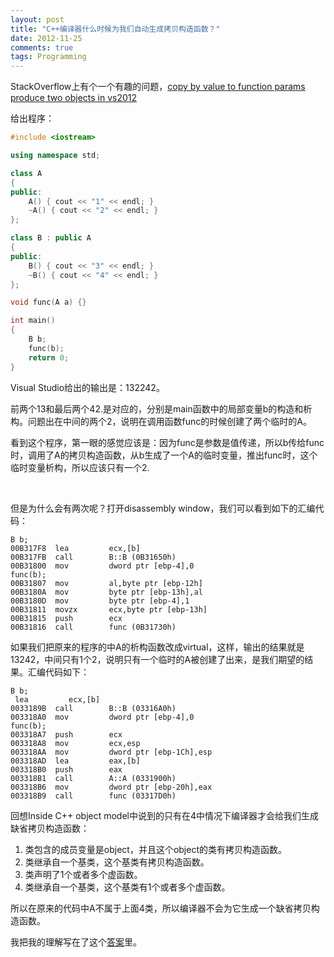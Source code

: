 ```yaml
---
layout: post
title: "C++编译器什么时候为我们自动生成拷贝构造函数？"
date: 2012-11-25
comments: true
tags: Programming
---
```

<p>StackOverflow上有个一个有趣的问题，<a href="http://stackoverflow.com/questions/13374984/c-copy-by-value-to-function-params-produce-two-objects-in-vs2012/13551240#13551240">copy by value to function params produce two objects in vs2012</a></p>  <p>给出程序：</p> 
 
```cpp
#include <iostream>

using namespace std;

class A
{
public:
    A() { cout << "1" << endl; }
    ~A() { cout << "2" << endl; }
};

class B : public A
{
public:
    B() { cout << "3" << endl; }
    ~B() { cout << "4" << endl; }
};

void func(A a) {}

int main()
{
    B b;
    func(b);
    return 0;
}
```

<p>Visual Studio给出的输出是：132242。</p>

<p>前两个13和最后两个42.是对应的，分别是main函数中的局部变量b的构造和析构。问题出在中间的两个2，说明在调用函数func的时候创建了两个临时的A。</p>

<p>看到这个程序，第一眼的感觉应该是：因为func是参数是值传递，所以b传给func时，调用了A的拷贝构造函数，从b生成了一个A的临时变量，推出func时，这个临时变量析构，所以应该只有一个2.</p>

<p>&#160;</p>

<p>但是为什么会有两次呢？打开disassembly window，我们可以看到如下的汇编代码：</p>

```
B b;
00B317F8  lea         ecx,[b]  
00B317FB  call        B::B (0B31650h)  
00B31800  mov         dword ptr [ebp-4],0  
func(b);
00B31807  mov         al,byte ptr [ebp-12h]  
00B3180A  mov         byte ptr [ebp-13h],al  
00B3180D  mov         byte ptr [ebp-4],1  
00B31811  movzx       ecx,byte ptr [ebp-13h]  
00B31815  push        ecx  
00B31816  call        func (0B31730h)
```



<p>如果我们把原来的程序的中A的析构函数改成virtual，这样，输出的结果就是13242，中间只有1个2，说明只有一个临时的A被创建了出来，是我们期望的结果。汇编代码如下：</p>

```
B b;
 lea         ecx,[b]  
0033189B  call        B::B (03316A0h)  
003318A0  mov         dword ptr [ebp-4],0  
func(b);
003318A7  push        ecx  
003318A8  mov         ecx,esp  
003318AA  mov         dword ptr [ebp-1Ch],esp  
003318AD  lea         eax,[b]  
003318B0  push        eax  
003318B1  call        A::A (0331900h)  
003318B6  mov         dword ptr [ebp-20h],eax  
003318B9  call        func (03317D0h)
```

<p>回想Inside C++ object model中说到的只有在4中情况下编译器才会给我们生成缺省拷贝构造函数：</p>

<ol>
  <li>类包含的成员变量是object，并且这个object的类有拷贝构造函数。</li>

  <li>类继承自一个基类，这个基类有拷贝构造函数。</li>

  <li>类声明了1个或者多个虚函数。</li>

  <li>类继承自一个基类，这个基类有1个或者多个虚函数。</li>
</ol>

<p>所以在原来的代码中A不属于上面4类，所以编译器不会为它生成一个缺省拷贝构造函数。</p>

<p>我把我的理解写在了这个<a href="http://stackoverflow.com/a/13551240/304115">答案</a>里。</p>